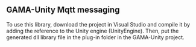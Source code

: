 ## GAMA-Unity Mqtt messaging

To use this library, download the project in Visual Studio and compile it by adding the reference to the Unity engine (UnityEngine). Then, put the generated dll library file in the plug-in folder in the GAMA-Unity project.  

